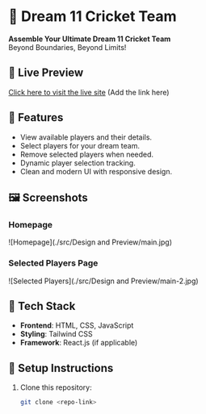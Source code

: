# 🏏 Dream 11 Cricket Team

**Assemble Your Ultimate Dream 11 Cricket Team**  
Beyond Boundaries, Beyond Limits!

## 🔗 Live Preview
[Click here to visit the live site](#) (Add the link here)

## 📌 Features
- View available players and their details.
- Select players for your dream team.
- Remove selected players when needed.
- Dynamic player selection tracking.
- Clean and modern UI with responsive design.

## 🖼️ Screenshots
### Homepage
![Homepage](./src/Design and Preview/main.jpg)

### Selected Players Page
![Selected Players](./src/Design and Preview/main-2.jpg)

## 🚀 Tech Stack
- **Frontend**: HTML, CSS, JavaScript
- **Styling**: Tailwind CSS
- **Framework**: React.js (if applicable)

## 📁 Setup Instructions
1. Clone this repository:  
   ```sh
   git clone <repo-link>
